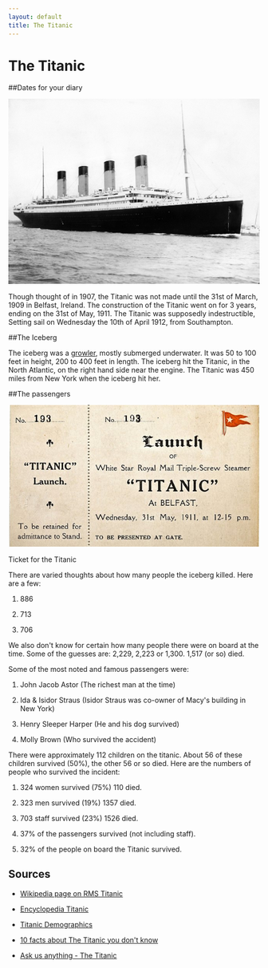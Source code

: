 ```yaml
---
layout: default
title: The Titanic
---
```


# The Titanic

##Dates for your diary

![The Titanic](images/titanic/RMS_Titanic_3.jpg)

Though thought of in 1907, the Titanic was not made until the 31st of March, 1909 in Belfast, Ireland. The construction of the Titanic went on for 3 years, ending on the 31st of May, 1911. The Titanic was supposedly indestructible, Setting sail on Wednesday the 10th of April 1912, from Southampton. 

##The Iceberg
 
The iceberg was a [growler](http://www.athropolis.com/arctic-facts/fact-bergy-bits.htm), mostly submerged underwater. It was 50 to 100 feet in height, 200 to 400 feet in length. The iceberg hit the Titanic, in the North Atlantic, on the right hand side near the engine. The Titanic was 450 miles from New York when the iceberg hit her.

##The passengers

![Ticket for the Titanic](images/titanic/546249-titanic-auction.jpg)

 Ticket for the Titanic

There are varied thoughts about how many people the iceberg killed. Here are a few:

1. 886
 
2. 713

3. 706

We also don't know for certain how many people there were on board at the time. Some of the guesses are: 2,229, 2,223 or 1,300. 1,517 (or so) died.

Some of the most noted and famous passengers were:

1. John Jacob Astor (The richest man at the time)

2. Ida & Isidor Straus (Isidor Straus was co-owner of Macy's building in New York)

3. Henry Sleeper Harper  (He and his dog survived)

4. Molly Brown (Who survived the accident)  

There were approximately 112 children on the titanic. About 56 of these children survived (50%), the other 56 or so died. Here are the numbers of people who survived the incident:

1. 324 women survived (75%) 110 died.

2. 323 men survived (19%) 1357 died.

3. 703 staff survived (23%) 1526 died.

4.  37% of the passengers survived (not including staff).  
  
5.  32% of the people on board the Titanic survived.

## Sources

 * [Wikipedia page on RMS Titanic](http://en.wikipedia.org/wiki/RMS_Titanic)
 
 * [Encyclopedia Titanic](http://www.encyclopedia-titanica.org/)
 
 * [Titanic Demographics](http://www.icyousee.org/titanic.html)
 
 * [10 facts about The Titanic you don't know](http://history1900s.about.com/od/1910s/a/titanicfacts.htm)
 
 * [Ask us anything - The Titanic](http://wiki.answers.com/Q/Who_was_the_passengers_on_the_Titanic)
